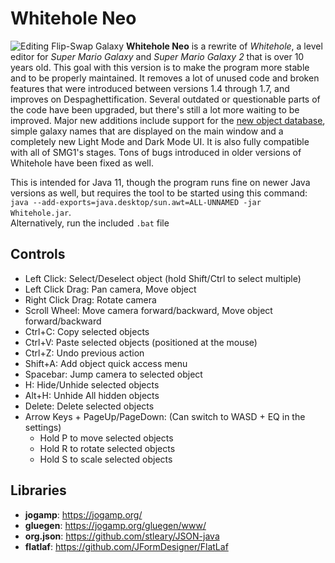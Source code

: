# Whitehole Neo
![Editing Flip-Swap Galaxy](https://github.com/SMGCommunity/Whitehole-Neo/blob/master/ExampleImage.png)
**Whitehole Neo** is a rewrite of *Whitehole*, a level editor for *Super Mario Galaxy* and *Super Mario Galaxy 2* that is over 10 years old. This goal with this version is to make the program more stable and to be properly maintained. It removes a lot of unused code and broken features that were introduced between versions 1.4 through 1.7, and improves on Despaghettification. Several outdated or questionable parts of the code have been upgraded, but there's still a lot more waiting to be improved. Major new additions include support for the [new object database](https://github.com/SunakazeKun/galaxydatabase), simple galaxy names that are displayed on the main window and a completely new Light Mode and Dark Mode UI. It is also fully compatible with all of SMG1's stages. Tons of bugs introduced in older versions of Whitehole have been fixed as well.

This is intended for Java 11, though the program runs fine on newer Java versions as well, but requires the tool to be started using this command: ```java --add-exports=java.desktop/sun.awt=ALL-UNNAMED -jar Whitehole.jar```.<br/>Alternatively, run the included `.bat` file

## Controls
- Left Click: Select/Deselect object (hold Shift/Ctrl to select multiple)
- Left Click Drag: Pan camera, Move object
- Right Click Drag: Rotate camera
- Scroll Wheel: Move camera forward/backward, Move object forward/backward
- Ctrl+C: Copy selected objects
- Ctrl+V: Paste selected objects (positioned at the mouse)
- Ctrl+Z: Undo previous action
- Shift+A: Add object quick access menu
- Spacebar: Jump camera to selected object
- H: Hide/Unhide selected objects
- Alt+H: Unhide All hidden objects
- Delete: Delete selected objects
- Arrow Keys + PageUp/PageDown: (Can switch to WASD + EQ in the settings)
  - Hold P to move selected objects
  - Hold R to rotate selected objects
  - Hold S to scale selected objects

## Libraries
- **jogamp**: https://jogamp.org/
- **gluegen**: https://jogamp.org/gluegen/www/
- **org.json**: https://github.com/stleary/JSON-java
- **flatlaf**: https://github.com/JFormDesigner/FlatLaf
